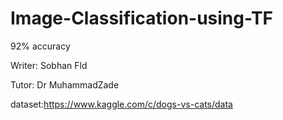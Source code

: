 # Image-Classification-using-TF

92% accuracy

Writer: Sobhan Fld

Tutor: Dr MuhammadZade

dataset:https://www.kaggle.com/c/dogs-vs-cats/data
